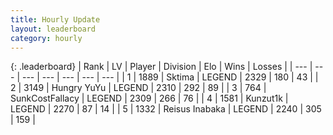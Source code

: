 ```yaml
---
title: Hourly Update
layout: leaderboard
category: hourly
---
```


{: .leaderboard}
| Rank | LV | Player | Division | Elo | Wins | Losses |
| --- | --- | --- | --- | --- | --- | --- |
| <span data-change="0">1</span> | 1889 | <span title="ID: 353063">Sktima</span> | LEGEND | <span data-change="0">2329</span> | <span data-change="0">180</span> | <span data-change="0">43</span> |
| <span data-change="0">2</span> | 3149 | <span title="ID: 164871">Hungry YuYu</span> | LEGEND | <span data-change="0">2310</span> | <span data-change="0">292</span> | <span data-change="0">89</span> |
| <span data-change="0">3</span> | 764 | <span title="ID: 402846">SunkCostFallacy</span> | LEGEND | <span data-change="5">2309</span> | <span data-change="3">266</span> | <span data-change="0">76</span> |
| <span data-change="0">4</span> | 1581 | <span title="ID: 392407">Kunzut1k</span> | LEGEND | <span data-change="0">2270</span> | <span data-change="0">87</span> | <span data-change="0">14</span> |
| <span data-change="0">5</span> | 1332 | <span title="ID: 451068">Reisus Inabaka</span> | LEGEND | <span data-change="0">2240</span> | <span data-change="0">305</span> | <span data-change="0">159</span> |